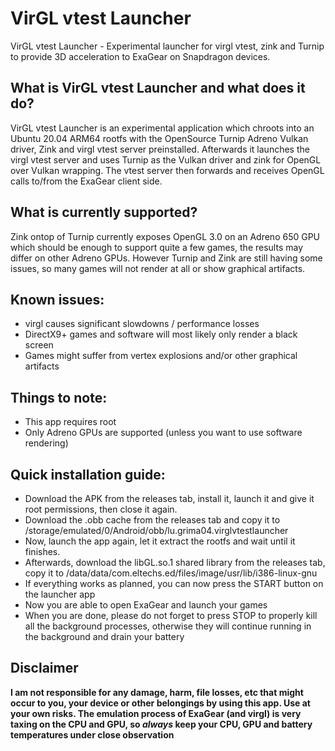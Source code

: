 # VirGL vtest Launcher
VirGL vtest Launcher - Experimental launcher for virgl vtest, zink and Turnip to provide 3D acceleration to ExaGear on Snapdragon devices.

## What is VirGL vtest Launcher and what does it do?
VirGL vtest Launcher is an experimental application which chroots into an Ubuntu 20.04 ARM64 rootfs with the OpenSource Turnip Adreno Vulkan driver, Zink and virgl vtest server preinstalled. Afterwards it launches the virgl vtest server and uses Turnip as the Vulkan driver and zink for OpenGL over Vulkan wrapping. The vtest server then forwards and receives OpenGL calls to/from the ExaGear client side.

## What is currently supported?
Zink ontop of Turnip currently exposes OpenGL 3.0 on an Adreno 650 GPU which should be enough to support quite a few games, the results may differ on other Adreno GPUs. However Turnip and Zink are still having some issues, so many games will not render at all or show graphical artifacts.

## Known issues:
* virgl causes significant slowdowns / performance losses
* DirectX9+ games and software will most likely only render a black screen
* Games might suffer from vertex explosions and/or other graphical artifacts

## Things to note:
* This app requires root
* Only Adreno GPUs are supported (unless you want to use software rendering)

## Quick installation guide:
* Download the APK from the releases tab, install it, launch it and give it root permissions, then close it again.
* Download the .obb cache from the releases tab and copy it to /storage/emulated/0/Android/obb/lu.grima04.virglvtestlauncher
* Now, launch the app again, let it extract the rootfs and wait until it finishes.
* Afterwards, download the libGL.so.1 shared library from the releases tab, copy it to /data/data/com.eltechs.ed/files/image/usr/lib/i386-linux-gnu
* If everything works as planned, you can now press the START button on the launcher app
* Now you are able to open ExaGear and launch your games
* When you are done, please do not forget to press STOP to properly kill all the background processes, otherwise they will continue running in the background and drain your battery

## Disclaimer
**I am not responsible for any damage, harm, file losses, etc that might occur to you, your device or other belongings by using this app. Use at your own risks. The emulation process of ExaGear (and virgl) is very taxing on the CPU and GPU, so _always_ keep your CPU, GPU and battery temperatures under close observation**
